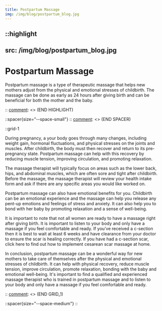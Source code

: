 ```yaml
---
title: Postpartum Massage
img: /img/blog/postpartum_blog.jpg
---
```


[comment]: <> (START HIGHLIGHT)
::highlight
---
src: /img/blog/postpartum_blog.jpg
---
# Postpartum Massage

Postpartum massage is a type of therapeutic massage that helps new mothers adjust from the physical and emotional stresses of childbirth. The massage can be done as early as 24 hours after giving birth and can be beneficial for both the mother and the baby.

::
[comment]: <> (END HIGHLIGHT)

[comment]: <> (START SPACER)
::spacer{size="--space-small"}
::
[comment]: <> (END SPACER)

[comment]: <> (START GRID_1)
::grid-1


During pregnancy, a your body goes through many changes, including weight gain, hormonal fluctuations, and physical stresses on the joints and muscles. After childbirth, the body must then recover and return to its pre-pregnancy state. Postpartum massage can help with this recovery by reducing muscle tension, improving circulation, and promoting relaxation.

The massage therapist will typically focus on areas such as the lower back, hips, and abdominal muscles, which are often sore and tight after childbirth. Before the massage, the massage therapist will review your health intake form and ask if there are any specific areas you would like worked on. 

Postpartum massage can also have emotional benefits for you. Childbirth can be an emotional experience and the massage can help you release any pent-up emotions and feelings of stress and anxiety. It can also help you to bond with her baby by promoting relaxation and a sense of well-being.

It is important to note that not all women are ready to have a massage right after giving birth. It is important to listen to your body and only have a massage if you feel comfortable and ready. If you’ve received a c-section then it is best to wait at least 6 weeks and have clearance from your doctor to ensure the scar is healing correctly. If you have had a c-section scar, click here to find out how to implement cesarean scar massage at home.

In conclusion, postpartum massage can be a wonderful way for new mothers to take care of themselves after the physical and emotional stresses of childbirth. It can help with physical recovery, reduce muscle tension, improve circulation, promote relaxation, bonding with the baby and emotional well-being. It's important to find a qualified and experienced massage therapist who is trained in postpartum massage and to listen to your body and only have a massage if you feel comfortable and ready.

::
[comment]: <> (END GRID_1)

::spacer{size="--space-medium"}
::